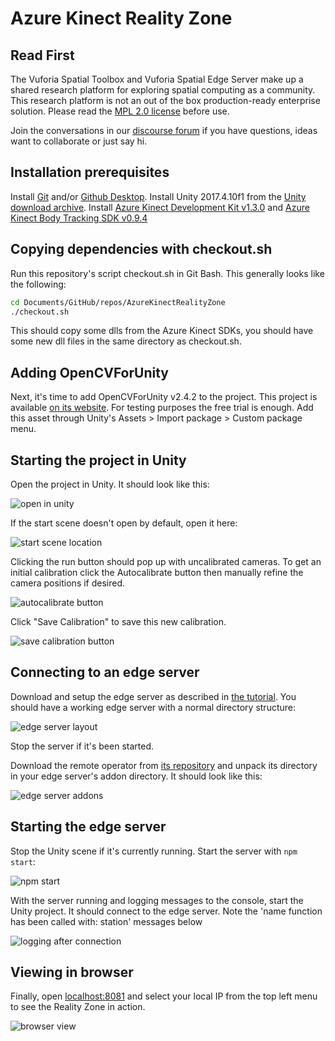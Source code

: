 # Azure Kinect Reality Zone

## Read First
The Vuforia Spatial Toolbox and Vuforia Spatial Edge Server make up a shared research platform for exploring spatial computing as a community. This research platform is not an out of the box production-ready enterprise solution. Please read the [MPL 2.0 license](LICENSE) before use.

Join the conversations in our [discourse forum](https://forum.spatialtoolbox.vuforia.com) if you have questions, ideas want to collaborate or just say hi.


## Installation prerequisites
Install [Git](https://git-scm.com/downloads) and/or [Github
Desktop](https://desktop.github.com/). Install Unity 2017.4.10f1 from the
[Unity download archive](https://unity3d.com/get-unity/download/archive).
Install [Azure Kinect Development Kit
v1.3.0](https://docs.microsoft.com/en-us/azure/kinect-dk/sensor-sdk-download)
and [Azure Kinect Body Tracking SDK
v0.9.4](https://docs.microsoft.com/en-us/azure/kinect-dk/body-sdk-download)

## Copying dependencies with checkout.sh

Run this repository's script checkout.sh in Git Bash. This generally looks like
the following:

```bash
cd Documents/GitHub/repos/AzureKinectRealityZone
./checkout.sh
```

This should copy some dlls from the Azure Kinect SDKs, you should have some new
dll files in the same directory as checkout.sh.

## Adding OpenCVForUnity

Next, it's time to add OpenCVForUnity v2.4.2 to the project. This project is
available [on its website](https://enoxsoftware.com/opencvforunity/). For
testing purposes the free trial is enough. Add this asset through Unity's
Assets > Import package > Custom package menu.

## Starting the project in Unity

Open the project in Unity. It should look like this:

![open in unity](doc/open-akrz-in-unity.png)

If the start scene doesn't open by default, open it here:

![start scene location](doc/start-scene-in-unity.png)

Clicking the run button should pop up with uncalibrated cameras. To get an
initial calibration click the Autocalibrate button then manually refine the
camera positions if desired.

![autocalibrate button](doc/autocalibrate-button.png)

Click "Save Calibration" to save this new calibration.

![save calibration button](doc/save-calibration-button.png)

## Connecting to an edge server

Download and setup the edge server as described in [the
tutorial](https://spatialtoolbox.vuforia.com/docs/use/connect-to-the-physical-world/install-on-windows).
You should have a working edge server with a normal directory structure:

![edge server layout](doc/edge-server-layout.png)

Stop the server if it's been started.

Download the remote operator from [its
repository](https://github.com/ptcrealitylab/vuforia-spatial-remote-operator-addon/)
and unpack its directory
in your edge server's addon directory. It should look like this:

![edge server addons](doc/remote-operator-addon.png)

## Starting the edge server

Stop the Unity scene if it's currently running. Start the server with `npm start`:

![npm start](doc/npm-start.png)

With the server running and logging messages to the console, start the Unity
project. It should connect to the edge server. Note the 'name function has been
called with: station' messages below

![logging after connection](doc/logging-after-connection.png)

## Viewing in browser

Finally, open [localhost:8081](http://localhost:8081) and select your local IP
from the top left menu to see the Reality Zone in action.

![browser view](doc/browser-view.png)
